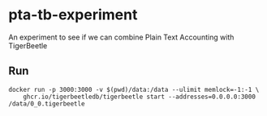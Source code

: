 # pta-tb-experiment
An experiment to see if we can combine Plain Text Accounting with TigerBeetle

## Run

```
docker run -p 3000:3000 -v $(pwd)/data:/data --ulimit memlock=-1:-1 \
    ghcr.io/tigerbeetledb/tigerbeetle start --addresses=0.0.0.0:3000 /data/0_0.tigerbeetle